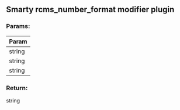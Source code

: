 ## Smarty rcms_number_format modifier plugin

### Params:
Param |
--- |
string |
string |
string |

### Return:
string
